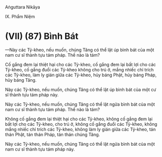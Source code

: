 Aṅguttara Nikāya

IX. Phẩm Niệm

# (VII) (87) Bình Bát

—Này các Tỷ-kheo, nếu muốn, chúng Tăng có thể lật úp bình bát của một nam cư sĩ thành tựu tám pháp. Thế nào là tám?

Cố gắng đem lại thiệt hại cho các Tỷ-kheo, cố gắng đem lại bất lợi cho các Tỷ-kheo, cố gắng đuổi các Tỷ-kheo không cho trú ở, mắng nhiếc chỉ trích các Tỷ-kheo, làm ly gián giữa các Tỷ-kheo, hủy báng Phật, hủy báng Pháp, hủy báng Tăng.

Này các Tỷ-kheo, nếu muốn, chúng Tăng có thể lật úp bình bát của một cư sĩ thành tựu tám pháp này.

Này các Tỷ-kheo, nếu muốn, chúng Tăng có thể lật ngửa bình bát của một nam cư sĩ thành tựu tám pháp. Thế nào là tám?

Không cố gắng đem lại thiệt hại cho các Tỷ-kheo, không cố gắng đem lại bất lợi cho các Tỷ-kheo, cho trú ở, không cố gắng đuổi các Tỷ-kheo, không mắng nhiếc chỉ trích các Tỷ-kheo, không làm ly gián giữa các Tỷ-kheo, tán thán Phật, tán thán Pháp, tán thán chúng Tăng.

Này các Tỷ-kheo, nếu muốn, chúng Tăng có thể lật ngửa bình bát của một nam cư sĩ thành tựu tám pháp này.

